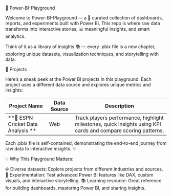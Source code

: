 🎨 Power-BI-Playground

Welcome to Power-BI-Playground — a 🎯 curated collection of dashboards, reports, and experiments built with Power BI. This repo is where raw data transforms into interactive stories, 📊 meaningful insights, and smart analytics.

Think of it as a library of insights 📚 — every .pbix file is a new chapter, exploring unique datasets, visualization techniques, and storytelling with data.

🚀 Projects

Here’s a sneak peek at the Power BI projects in this playground. Each project uses a different data source and explores unique metrics and insights:


| Project Name                      | Data Source          | Description                                                     |
| --------------------------------- | -------------------- | --------------------------------------------------------------- |
| **🏏 ESPN Cricket Data Analysis **| Web                  | Track players performance, highlight milestones, quick insights using KPI cards and compare scoring patterns. |


Each .pbix file is self-contained, demonstrating the end-to-end journey from raw data to interactive insights. ✨

💡 Why This Playground Matters:

🌐 Diverse datasets: Explore projects from different industries and sources.
🧪 Experimentation: Test advanced Power BI features like DAX, custom visuals, and interactive storytelling.
📚 Learning resource: Great reference for building dashboards, mastering Power BI, and sharing insights.

